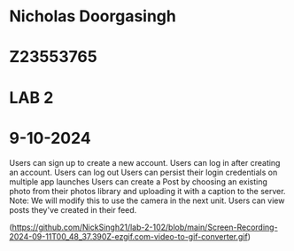 # Nicholas Doorgasingh
# Z23553765
# LAB 2
# 9-10-2024

Users can sign up to create a new account.
Users can log in after creating an account.
Users can log out
Users can persist their login credentials on multiple app launches
Users can create a Post by choosing an existing photo from their photos library and uploading it with a caption to the server.
Note: We will modify this to use the camera in the next unit.
Users can view posts they've created in their feed.









(https://github.com/NickSingh21/lab-2-102/blob/main/Screen-Recording-2024-09-11T00_48_37.390Z-ezgif.com-video-to-gif-converter.gif)



